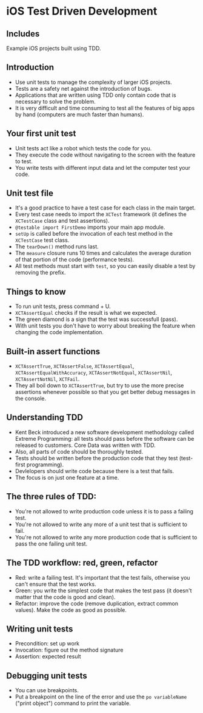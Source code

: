 # iOS Test Driven Development


## Includes
Example iOS projects built using TDD.

## Introduction

* Use unit tests to manage the complexity of larger iOS projects.
* Tests are a safety net against the introduction of bugs.
* Applications that are written using TDD only contain code that is necessary to solve the problem.
* It is very difficult and time consuming to test all the features of big apps by hand (computers are much faster than humans).

## Your first unit test
* Unit tests act like a robot which tests the code for you.
* They execute the code without navigating to the screen with the feature to test.
* You write tests with different input data and let the computer test your code.

## Unit test file
* It's a good practice to have a test case for each class in the main target.
* Every test case needs to import the `XCTest` framework (it defines the `XCTestCase` class and test assertions).
* `@testable import FirstDemo` imports your main app module.
* `setUp` is called before the invocation of each test method in the `XCTestCase` test class. 
* The `tearDown()` method runs last.
* The `measure` closure runs 10 times and calculates the average duration of that portion of the code (performance tests).
* All test methods must start with `test`, so you can easily disable a test by removing the prefix.

## Things to know
* To run unit tests, press command + U.
* `XCTAssertEqual` checks if the result is what we expected.
* The green diamond is a sign that the test was successfull (pass).
* With unit tests you don't have to worry about breaking the feature when changing the code implementation.

## Built-in assert functions
* `XCTAssertTrue`, `XCTAssertFalse`, `XCTAssertEqual`, `XCTAssertEqualWithAccuracy`, `XCTAssertNotEqual`, `XCTAssertNil`, `XCTAssertNotNil`, `XCTFail`.
* They all boil down to `XCTAssertTrue`, but try to use the more precise assertions whenever possible so that you get better debug messages in the console.

## Understanding TDD
* Kent Beck introduced a new software development methodology called Extreme Programming: all tests should pass before the software can be released to customers. Core Data was written with TDD.
* Also, all parts of code should be thoroughly tested.
* Tests should be written before the production code that they test (test-first programming).
* Devlelopers should write code because there is a test that fails.
* The focus is on just one feature at a time.

## The three rules of TDD:
* You're not allowed to write production code unless it is to pass a failing test.
* You're not allowed to write any more of a unit test that is sufficient to fail.
* You're not allowed to write any more production code that is sufficient to pass the one failing unit test.

## The TDD workflow: red, green, refactor
* Red: write a failing test. It's important that the test fails, otherwise you can't ensure that the test works.
* Green: you write the simplest code that makes the test pass (it doesn't matter that the code is good and clean).
* Refactor: improve the code (remove duplication, extract common values). Make the code as good as possible.

## Writing unit tests
* Precondition: set up work
* Invocation: figure out the method signature
* Assertion: expected result

## Debugging unit tests
* You can use breakpoints.
* Put a breakpoint on the line of the error and use the `po variableName` ("print object") command to print the variable.
